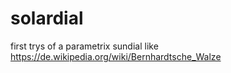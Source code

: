 # solardial

first trys of a parametrix sundial like
https://de.wikipedia.org/wiki/Bernhardtsche_Walze
